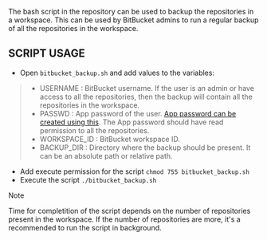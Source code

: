 The bash script in the repository can be used to backup the repositories in a workspace. This can be used by BitBucket admins to run a regular backup of all the repositories in the workspace. 

## SCRIPT USAGE
- Open ```bitbucket_backup.sh``` and add values to the variables:
>  - USERNAME : BitBucket username. If the user is an admin or have access to all the repositories, then the backup will contain all the repositories in the workspace.
>  - PASSWD : App password of the user. [App password can be created using this](https://support.atlassian.com/bitbucket-cloud/docs/create-an-app-password/). The App password should have read permission to all the repositories.
>  - WORKSPACE_ID : BitBucket workspace ID.
>  - BACKUP_DIR : Directory where the backup should be present. It can be an absolute path or relative path.

- Add execute permission for the script
  ```chmod 755 bitbucket_backup.sh```
- Execute the script
  ```./bitbucket_backup.sh```

> [!NOTE]
> Time for completition of the script depends on the number of repositories present in the workspace. If the number of repositories are more, it's a recommended to run the script in background.